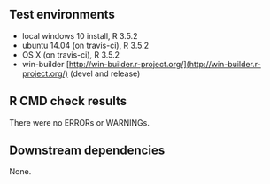 ## Test environments
* local windows 10 install, R 3.5.2
* ubuntu 14.04 (on travis-ci), R 3.5.2
* OS X (on travis-ci), R 3.5.2
* win-builder [http://win-builder.r-project.org/](http://win-builder.r-project.org/) (devel and release)

## R CMD check results
There were no ERRORs or WARNINGs. 
  
## Downstream dependencies
None.
